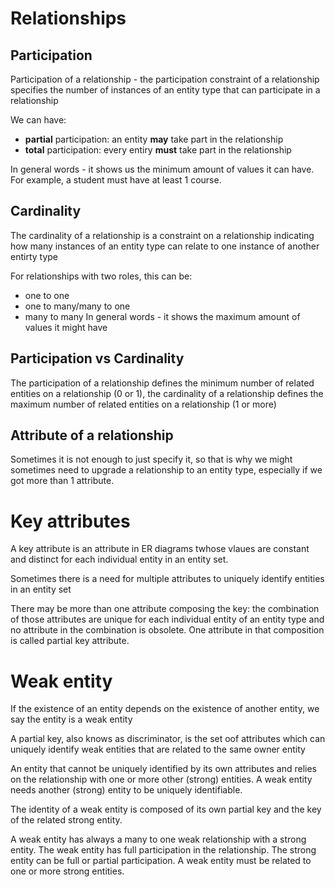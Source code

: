 # Relationships
## Participation
Participation of a relationship - the participation constraint of a relationship specifies the number of instances of an entity type that can participate in a relationship

We can have: 
- **partial** participation: an entity **may** take part in the relationship
- **total** participation: every entiry **must** take part in the relationship

In general words - it shows us the minimum amount of values it can have. For example, a student must have at least 1 course.
## Cardinality
The cardinality of a relationship is a constraint on a relationship indicating how many instances of an entity type can relate to one instance of another entirty type

For relationships with two roles, this can be:
- one to one
- one to many/many to one
- many to many
In general words - it shows the maximum amount of values it might have

## Participation vs Cardinality
The participation of a relationship defines the minimum number of related entities on a relationship (0 or 1), the cardinality of a relationship defines the maximum number of related entities on a relationship (1 or more)

## Attribute of a relationship
Sometimes it is not enough to just specify it, so that is why we might sometimes need to upgrade a relationship to an entity type, especially if we got more than 1 attribute.





# Key attributes
A key attribute is an attribute in ER diagrams twhose vlaues are constant and distinct for each individual entity in an entity set.

Sometimes there is a need for multiple attributes to uniquely identify entities in an entity set

There may be more than one attribute composing the key: the combination of those attributes are unique for each individual entity of an entity type and no attribute in the combination is obsolete. One attribute in that composition is called partial key attribute.

# Weak entity
If the existence of an entity depends on the existence of another entity, we say the entity is a weak entity

A partial key, also knows as discriminator, is the set oof attributes which can uniquely identify weak entities that are related to the same owner entity

An entity that cannot be uniquely identified by its own attributes and relies on the relationship with one or more other (strong) entities. A weak entity needs another (strong) entity to be uniquely identifiable.

The identity of a weak entity is composed of its own partial key and the key of the related strong entity.

A weak entity has always a many to one weak relationship with a strong entity. The weak entity has full participation in the relationship. The strong entity can be full or partial participation.
A weak entity must be related to one or more strong entities.



